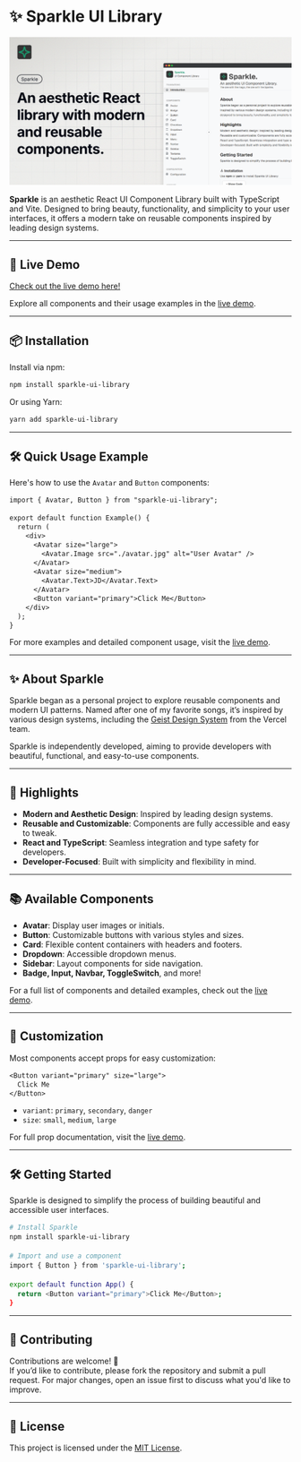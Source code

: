 # ✨ Sparkle UI Library

<a href="https://sparkle-ui-library.netlify.app/" target="_blank">
  <img src="demo/public/featuredimg.png" alt="Featured Image"  />
</a>

**Sparkle** is an aesthetic React UI Component Library built with TypeScript and Vite. Designed to bring beauty, functionality, and simplicity to your user interfaces, it offers a modern take on reusable components inspired by leading design systems.

---

## 🚀 Live Demo

[Check out the live demo here!](https://sparkle-ui-library.netlify.app/)

Explore all components and their usage examples in the [live demo](https://sparkle-ui-library.netlify.app/).

---

## 📦 Installation

Install via npm:

```bash
npm install sparkle-ui-library
```

Or using Yarn:

```bash
yarn add sparkle-ui-library
```

---

## 🛠 Quick Usage Example

Here's how to use the `Avatar` and `Button` components:

```tsx
import { Avatar, Button } from "sparkle-ui-library";

export default function Example() {
  return (
    <div>
      <Avatar size="large">
        <Avatar.Image src="./avatar.jpg" alt="User Avatar" />
      </Avatar>
      <Avatar size="medium">
        <Avatar.Text>JD</Avatar.Text>
      </Avatar>
      <Button variant="primary">Click Me</Button>
    </div>
  );
}
```

For more examples and detailed component usage, visit the [live demo](https://sparkle-ui-library.netlify.app/).

---

## ✨ About Sparkle

Sparkle began as a personal project to explore reusable components and modern UI patterns. Named after one of my favorite songs, it’s inspired by various design systems, including the [Geist Design System](https://vercel.com/design/geist) from the Vercel team.

Sparkle is independently developed, aiming to provide developers with beautiful, functional, and easy-to-use components.

---

## 🌟 Highlights

- **Modern and Aesthetic Design**: Inspired by leading design systems.
- **Reusable and Customizable**: Components are fully accessible and easy to tweak.
- **React and TypeScript**: Seamless integration and type safety for developers.
- **Developer-Focused**: Built with simplicity and flexibility in mind.

---

## 📚 Available Components

- **Avatar**: Display user images or initials.
- **Button**: Customizable buttons with various styles and sizes.
- **Card**: Flexible content containers with headers and footers.
- **Dropdown**: Accessible dropdown menus.
- **Sidebar**: Layout components for side navigation.
- **Badge, Input, Navbar, ToggleSwitch**, and more!

For a full list of components and detailed examples, check out the [live demo](https://sparkle-ui-library.netlify.app/).

---

## 🎨 Customization

Most components accept props for easy customization:

```tsx
<Button variant="primary" size="large">
  Click Me
</Button>
```

- `variant`: `primary`, `secondary`, `danger`
- `size`: `small`, `medium`, `large`

For full prop documentation, visit the [live demo](https://sparkle-ui-library.netlify.app/).

---

## 🛠 Getting Started

Sparkle is designed to simplify the process of building beautiful and accessible user interfaces.

```bash
# Install Sparkle
npm install sparkle-ui-library

# Import and use a component
import { Button } from 'sparkle-ui-library';

export default function App() {
  return <Button variant="primary">Click Me</Button>;
}
```

---

## 🤝 Contributing

Contributions are welcome! 🎉  
If you’d like to contribute, please fork the repository and submit a pull request. For major changes, open an issue first to discuss what you'd like to improve.

---

## 📄 License

This project is licensed under the [MIT License](LICENSE).
